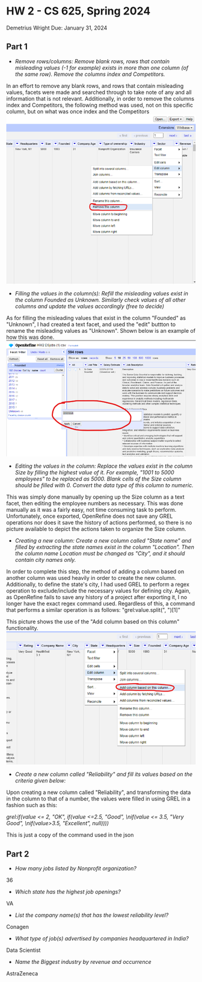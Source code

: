 # HW 2 - CS 625, Spring 2024

Demetrius Wright 
Due: January 31, 2024

## Part 1

- *Remove rows/columns: Remove blank rows, rows that contain misleading values (-1 for example) exists in more than one column (of the same row). Remove the columns index and Competitors.*

In an effort to remove any blank rows, and rows that contain misleading values, facets were made and searched through to take note of any and all information that is not relevant. Additionally, in order to remove the columns index and Competitors, the following method was used, not on this specific column, but on what was once index and the Competitors
![pt1Q1](pt1Q1.png)

- *Filling the values in the column(s): Refill the misleading values exist in the column Founded as Unknown. Similarly check values of all other columns and update the values accordingly (free to decide)*

As for filling the misleading values that exist in the column "Founded" as "Unknown", I had created a text facet, and used the "edit" buttton to rename the misleading values as "Unknown". Shown below is an example of how this was done.
![pt1Q2](pt1Q2.png)

- *Editing the values in the column: Replace the values exist in the column Size by filling the highest value of it. For example, "1001 to 5000 employees" to be replaced as 5000. Blank cells of the Size column should be filled with 0. Convert the data type of this column to numeric.*

This was simply done manually by opening up the Size column as a text facet, then editing the employee numbers as necessary. This was done manually as it was a fairly easy, not time consuming task to perform. Unfortunately, once exported, OpenRefine does not save any GREL operations nor does it save the history of actions performed, so there is no picture available to depict the actions taken to organize the Size column.

- *Creating a new column: Create a new column called "State name" and filled by extracting the state names exist in the column "Location". Then the column name Location must be changed as "City", and it should contain city names only.*

In order to complete this step, the method of adding a column based on another column was used heavily in order to create the new column. Additionally, to define the state's city, I had used GREL to perform a regex operation to exclude/include the necessary values for defining city. Again, as OpenRefine fails to save any history of a project after exporting it, I no longer have the exact regex command used. Regardless of this, a command that performs a similar operation is as follows: "grel:value.split(\", \")[1]"

This picture shows the use of the "Add column based on this column" functionality.
![p1Q4](p1Q4.png)

- *Create a new column called "Reliability" and fill its values based on the criteria given below:*

Upon creating a new column called "Reliability", and transforming the data in the column to that of a number, the values were filled in using GREL in a fashion such as this:

*grel:if(value <= 2, \"OK\", if(value <=2.5, \"Good\", \nif(value <= 3.5, \"Very Good\", \nif(value>3.5, \"Excellent\", null))))*

This is just a copy of the command used in the json

## Part 2

- *How many jobs listed by Nonprofit organization?*

36

- *Which state has the highest job openings?*

VA

- *List the company name(s) that has the lowest reliability level?*

Conagen

- *What type of job(s) advertised by companies headquartered in India?*

Data Scientist

- *Name the Biggest industry by revenue and occurrence*

AstraZeneca